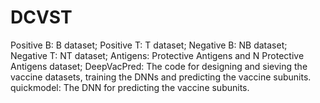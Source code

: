 # DCVST
Positive B:  B dataset;
Positive T:  T dataset;
Negative B:  NB dataset;
Negative T:  NT dataset;
Antigens:    Protective Antigens and N Protective Antigens dataset;
DeepVacPred: The code for designing and sieving the vaccine datasets, training the DNNs and predicting the vaccine subunits.
quickmodel:  The DNN for predicting the vaccine subunits.

